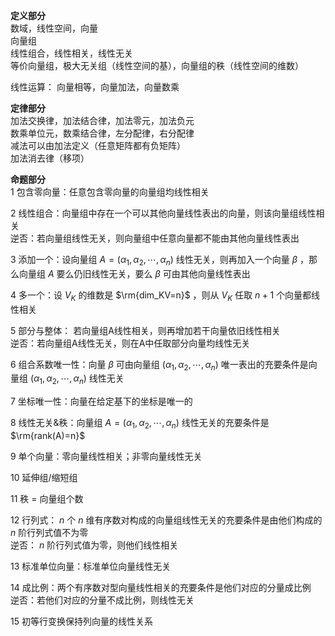 **定义部分**  
数域，线性空间，向量  
向量组  
线性组合，线性相关，线性无关  
等价向量组，极大无关组（线性空间的基），向量组的秩（线性空间的维数）  
  
线性运算： 向量相等，向量加法，向量数乘  
  
**定律部分**  
加法交换律，加法结合律，加法零元，加法负元  
数乘单位元，数乘结合律，左分配律，右分配律  
减法可以由加法定义（任意矩阵都有负矩阵）  
加法消去律（移项）  
  
**命题部分**  
1 包含零向量：任意包含零向量的向量组均线性相关  
  
2 线性组合：向量组中存在一个可以其他向量线性表出的向量，则该向量组线性相关  
逆否：若向量组线性无关，则向量组中任意向量都不能由其他向量线性表出  
  
3 添加一个：设向量组 $A=(\alpha_1,\alpha_2,\cdots,  
\alpha_n)$ 线性无关，则再加入一个向量 $\beta$ ，那么向量组 $A$ 要么仍旧线性无关，要么 $\beta$ 可由其他向量线性表出  
  
4 多一个：设 $V_K$ 的维数是 $\rm{dim_KV=n}$ ，则从 $V_K$ 任取 $n+1$ 个向量都线性相关  
  
5 部分与整体： 若向量组A线性相关，则再增加若干向量依旧线性相关  
逆否：若向量组A线性无关，则在A中任取部分向量均线性无关  
  
6 组合系数唯一性：向量 $\beta$ 可由向量组 $(\alpha_1,\alpha_2,  
\cdots,\alpha_n)$ 唯一表出的充要条件是向量组 $(\alpha_1,\alpha_2,\cdots,\alpha_n)$ 线性无关  
  
7 坐标唯一性：向量在给定基下的坐标是唯一的  
  
8 线性无关&秩：向量组 $A=(\alpha_1,\alpha_2,\cdots,\alpha_n)$ 线性无关的充要条件是  
 $\rm{rank(A)=n}$  
  
9 单个向量：零向量线性相关；非零向量线性无关  
  
10 延伸组/缩短组  
  
11 秩 $=$ 向量组个数  
  
12 行列式： $n$ 个 $n$ 维有序数对构成的向量组线性无关的充要条件是由他们构成的 $n$ 阶行列式值不为零  
逆否： $n$ 阶行列式值为零，则他们线性相关  
  
13 标准单位向量：标准单位向量线性无关  
  
14 成比例：两个有序数对型向量线性相关的充要条件是他们对应的分量成比例  
逆否：若他们对应的分量不成比例，则线性无关  
  
15 初等行变换保持列向量的线性关系  
